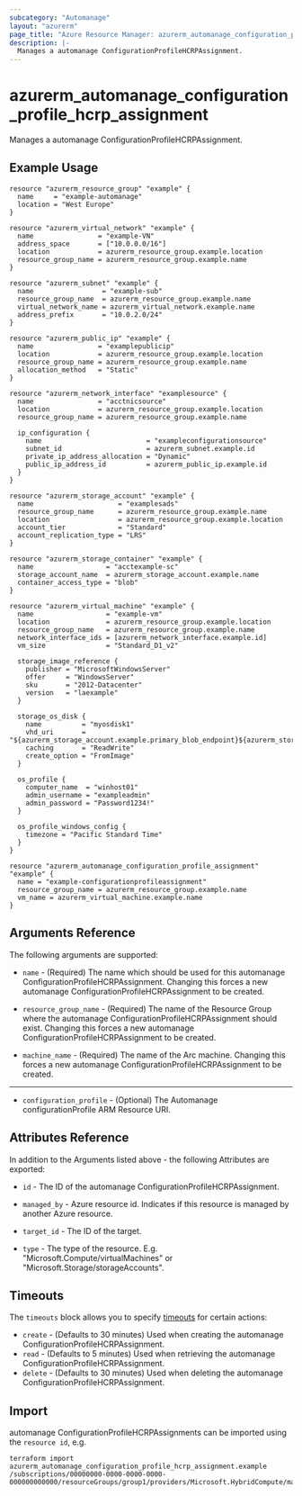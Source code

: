 ```yaml
---
subcategory: "Automanage"
layout: "azurerm"
page_title: "Azure Resource Manager: azurerm_automanage_configuration_profile_hcrp_assignment"
description: |-
  Manages a automanage ConfigurationProfileHCRPAssignment.
---
```


# azurerm_automanage_configuration_profile_hcrp_assignment

Manages a automanage ConfigurationProfileHCRPAssignment.

## Example Usage

```hcl
resource "azurerm_resource_group" "example" {
  name     = "example-automanage"
  location = "West Europe"
}

resource "azurerm_virtual_network" "example" {
  name                = "example-VN"
  address_space       = ["10.0.0.0/16"]
  location            = azurerm_resource_group.example.location
  resource_group_name = azurerm_resource_group.example.name
}

resource "azurerm_subnet" "example" {
  name                 = "example-sub"
  resource_group_name  = azurerm_resource_group.example.name
  virtual_network_name = azurerm_virtual_network.example.name
  address_prefix       = "10.0.2.0/24"
}

resource "azurerm_public_ip" "example" {
  name                = "examplepublicip"
  location            = azurerm_resource_group.example.location
  resource_group_name = azurerm_resource_group.example.name
  allocation_method   = "Static"
}

resource "azurerm_network_interface" "examplesource" {
  name                = "acctnicsource"
  location            = azurerm_resource_group.example.location
  resource_group_name = azurerm_resource_group.example.name

  ip_configuration {
    name                          = "exampleconfigurationsource"
    subnet_id                     = azurerm_subnet.example.id
    private_ip_address_allocation = "Dynamic"
    public_ip_address_id          = azurerm_public_ip.example.id
  }
}

resource "azurerm_storage_account" "example" {
  name                     = "examplesads"
  resource_group_name      = azurerm_resource_group.example.name
  location                 = azurerm_resource_group.example.location
  account_tier             = "Standard"
  account_replication_type = "LRS"
}

resource "azurerm_storage_container" "example" {
  name                  = "acctexample-sc"
  storage_account_name  = azurerm_storage_account.example.name
  container_access_type = "blob"
}

resource "azurerm_virtual_machine" "example" {
  name                  = "example-vm"
  location              = azurerm_resource_group.example.location
  resource_group_name   = azurerm_resource_group.example.name
  network_interface_ids = [azurerm_network_interface.example.id]
  vm_size               = "Standard_D1_v2"

  storage_image_reference {
    publisher = "MicrosoftWindowsServer"
    offer     = "WindowsServer"
    sku       = "2012-Datacenter"
    version   = "laexample"
  }

  storage_os_disk {
    name          = "myosdisk1"
    vhd_uri       = "${azurerm_storage_account.example.primary_blob_endpoint}${azurerm_storage_container.example.name}/myosdisk1.vhd"
    caching       = "ReadWrite"
    create_option = "FromImage"
  }

  os_profile {
    computer_name  = "winhost01"
    admin_username = "exampleadmin"
    admin_password = "Password1234!"
  }

  os_profile_windows_config {
    timezone = "Pacific Standard Time"
  }
}

resource "azurerm_automanage_configuration_profile_assignment" "example" {
  name = "example-configurationprofileassignment"
  resource_group_name = azurerm_resource_group.example.name
  vm_name = azurerm_virtual_machine.example.name
}
```

## Arguments Reference

The following arguments are supported:

* `name` - (Required) The name which should be used for this automanage ConfigurationProfileHCRPAssignment. Changing this forces a new automanage ConfigurationProfileHCRPAssignment to be created.

* `resource_group_name` - (Required) The name of the Resource Group where the automanage ConfigurationProfileHCRPAssignment should exist. Changing this forces a new automanage ConfigurationProfileHCRPAssignment to be created.

* `machine_name` - (Required) The name of the Arc machine. Changing this forces a new automanage ConfigurationProfileHCRPAssignment to be created.

---

* `configuration_profile` - (Optional) The Automanage configurationProfile ARM Resource URI.

## Attributes Reference

In addition to the Arguments listed above - the following Attributes are exported:

* `id` - The ID of the automanage ConfigurationProfileHCRPAssignment.

* `managed_by` - Azure resource id. Indicates if this resource is managed by another Azure resource.

* `target_id` - The ID of the target.

* `type` - The type of the resource. E.g. "Microsoft.Compute/virtualMachines" or "Microsoft.Storage/storageAccounts".

## Timeouts

The `timeouts` block allows you to specify [timeouts](https://www.terraform.io/docs/configuration/resources.html#timeouts) for certain actions:

* `create` - (Defaults to 30 minutes) Used when creating the automanage ConfigurationProfileHCRPAssignment.
* `read` - (Defaults to 5 minutes) Used when retrieving the automanage ConfigurationProfileHCRPAssignment.
* `delete` - (Defaults to 30 minutes) Used when deleting the automanage ConfigurationProfileHCRPAssignment.

## Import

automanage ConfigurationProfileHCRPAssignments can be imported using the `resource id`, e.g.

```shell
terraform import azurerm_automanage_configuration_profile_hcrp_assignment.example /subscriptions/00000000-0000-0000-0000-000000000000/resourceGroups/group1/providers/Microsoft.HybridCompute/machines/machine1/providers/Microsoft.Automanage/configurationProfileAssignments/configurationProfileAssignment1
```